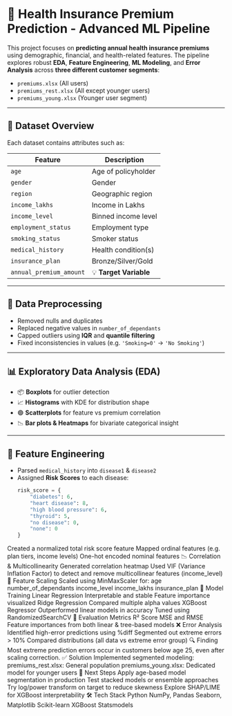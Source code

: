 # 🏥 Health Insurance Premium Prediction - Advanced ML Pipeline

This project focuses on **predicting annual health insurance premiums** using demographic, financial, and health-related features. The pipeline explores robust **EDA**, **Feature Engineering**, **ML Modeling**, and **Error Analysis** across **three different customer segments**:

- `premiums.xlsx` (All users)
- `premiums_rest.xlsx` (All except younger users)
- `premiums_young.xlsx` (Younger user segment)

---

## 📁 Dataset Overview

Each dataset contains attributes such as:

| Feature                | Description                                 |
|------------------------|---------------------------------------------|
| `age`                  | Age of policyholder                         |
| `gender`               | Gender                                      |
| `region`               | Geographic region                           |
| `income_lakhs`         | Income in Lakhs                             |
| `income_level`         | Binned income level                         |
| `employment_status`    | Employment type                             |
| `smoking_status`       | Smoker status                               |
| `medical_history`      | Health condition(s)                         |
| `insurance_plan`       | Bronze/Silver/Gold                          |
| `annual_premium_amount`| 💡 **Target Variable**                      |

---

## 🔄 Data Preprocessing

- Removed nulls and duplicates
- Replaced negative values in `number_of_dependants`
- Capped outliers using **IQR** and **quantile filtering**
- Fixed inconsistencies in values (e.g. `'Smoking=0'` → `'No Smoking'`)

---

## 📊 Exploratory Data Analysis (EDA)

- 📦 **Boxplots** for outlier detection  
- 📈 **Histograms** with KDE for distribution shape  
- 🟢 **Scatterplots** for feature vs premium correlation  
- 📉 **Bar plots & Heatmaps** for bivariate categorical insight

---

## 🧠 Feature Engineering

- Parsed `medical_history` into `disease1` & `disease2`
- Assigned **Risk Scores** to each disease:
  ```python
  risk_score = {
      "diabetes": 6,
      "heart disease": 8,
      "high blood pressure": 6,
      "thyroid": 5,
      "no disease": 0,
      "none": 0
  }
Created a normalized total risk score feature
Mapped ordinal features (e.g. plan tiers, income levels)
One-hot encoded nominal features
📉 Correlation & Multicollinearity
Generated correlation heatmap
Used VIF (Variance Inflation Factor) to detect and remove multicollinear features (income_level)
📏 Feature Scaling
Scaled using MinMaxScaler for:
age
number_of_dependants
income_level
income_lakhs
insurance_plan
🤖 Model Training
Linear Regression
Interpretable and stable
Feature importance visualized
Ridge Regression
Compared multiple alpha values
XGBoost Regressor
Outperformed linear models in accuracy
Tuned using RandomizedSearchCV
🧪 Evaluation Metrics
R² Score
MSE and RMSE
Feature importances from both linear & tree-based models
❌ Error Analysis
Identified high-error predictions using %diff
Segmented out extreme errors > 10%
Compared distributions (all data vs extreme error group)
🔍 Finding
Most extreme prediction errors occur in customers below age 25, even after scaling correction.
✅ Solution
Implemented segmented modeling:
premiums_rest.xlsx: General population
premiums_young.xlsx: Dedicated model for younger users
🧩 Next Steps
Apply age-based model segmentation in production
Test stacked models or ensemble approaches
Try log/power transform on target to reduce skewness
Explore SHAP/LIME for XGBoost interpretability
🛠 Tech Stack
Python
NumPy, Pandas
Seaborn, Matplotlib
Scikit-learn
XGBoost
Statsmodels
